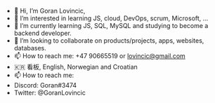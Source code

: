 - 👋 Hi, I’m Goran Lovincic,
- 👀 I’m interested in learning JS, cloud, DevOps, scrum, Microsoft, ... 
- 🌱 I’m currently learning JS, SQL, MySQL and studying to become a backend developer.
- 💞️ I’m looking to collaborate on products/projects, apps, websites, databases.
- 📫 How to reach me: +47 90665519 or lovincic@gmail.com
- 🇰🇷 看板, English, Norwegian and Croatian
- 📫 How to reach me:
- Discord: Goran#3474
- Twitter: @GoranLovincic

<!---
Goran1310/Goran1310 is a ✨ special ✨ repository because its `README.md` (this file) appears on your GitHub profile.
You can click the Preview link to take a look at your changes.
--->
